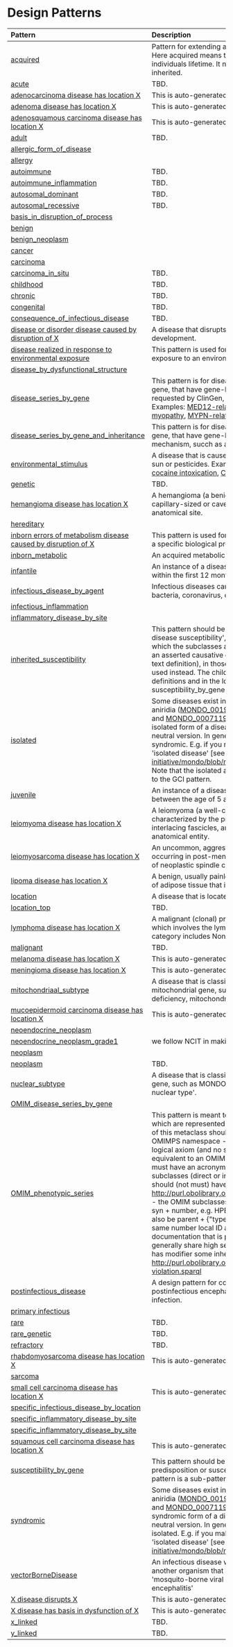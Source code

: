 # Design Patterns 


| Pattern | Description | 
|:---|:---|
| [acquired](acquired/) | Pattern for extending a etiology-generic disease class to an acquired form.  Here acquired means that basis for the disease is acquired during the individuals lifetime. It need not exclude genetic etiology, but it excludes inherited. |  
| [acute](acute/) | TBD. |  
| [adenocarcinoma disease has location X](adenocarcinoma/) | This is auto-generated. Add your description here |  
| [adenoma disease has location X](adenoma/) | This is auto-generated. Add your description here |  
| [adenosquamous carcinoma disease has location X](adenosquamous_carcinoma/) | This is auto-generated. Add your description here |  
| [adult](adult/) | TBD. |  
| [allergic_form_of_disease](allergic_form_of_disease/) |  |  
| [allergy](allergy/) |  |  
| [autoimmune](autoimmune/) | TBD. |  
| [autoimmune_inflammation](autoimmune_inflammation/) | TBD. |  
| [autosomal_dominant](autosomal_dominant/) | TBD. |  
| [autosomal_recessive](autosomal_recessive/) | TBD. |  
| [basis_in_disruption_of_process](basis_in_disruption_of_process/) |  |  
| [benign](benign/) |  |  
| [benign_neoplasm](benign_neoplasm/) |  |  
| [cancer](cancer/) |  |  
| [carcinoma](carcinoma/) |  |  
| [carcinoma_in_situ](carcinoma_in_situ/) | TBD. |  
| [childhood](childhood/) | TBD. |  
| [chronic](chronic/) | TBD. |  
| [congenital](congenital/) | TBD. |  
| [consequence_of_infectious_disease](consequence_of_infectious_disease/) | TBD. |  
| [disease or disorder disease caused by disruption of X](disrupts_process/) | A disease that disrupts a process, like immune system function, or early development. |  
| [disease realized in response to environmental exposure](realized_in_response_to_environmental_exposure/) | This pattern is used for a disease, where the cause of the disease is an exposure to an environmental stimulus (using ECTO exposure terms). |  
| [disease_by_dysfunctional_structure](disease_by_dysfunctional_structure/) |  |  
| [disease_series_by_gene](disease_series_by_gene/) | This pattern is for diseases that are caused by a single mutation in a single gene, that have gene-based names, such as new disease terms that are requested by ClinGen, like MED12-related intellectual disability syndrome.  Examples: [MED12-related intellectual disability syndrome](http://purl.obolibrary.org/obo/MONDO_0100000), [TTN-related myopathy](http://purl.obolibrary.org/obo/MONDO_0100175), [MYPN-related myopathy](http://purl.obolibrary.org/obo/MONDO_0015023) |  
| [disease_series_by_gene_and_inheritance](disease_series_by_gene_and_inheritance/) | This pattern is for diseases that are caused by a single mutation in a single gene, that have gene-based names, and are inherited by a specific mechanism, succh as autosomal dominant and autosomal recessive.  |  
| [environmental_stimulus](environmental_stimulus/) | A disease that is caused by exposure to an environmental stimulus, like the sun or pesticides.  Examples: [carbon monoxide-induced parkinsonism](http://purl.obolibrary.org/obo/MONDO_0017639), [cocaine intoxication](http://purl.obolibrary.org/obo/MONDO_0019544), [Colorado tick fever](http://purl.obolibrary.org/obo/MONDO_0005708) |  
| [genetic](genetic/) | TBD. |  
| [hemangioma disease has location X](hemangioma/) | A hemangioma (a benign vascular lesion characterized by the formation of capillary-sized or cavernous vascular channels) that is located in a specific anatomical site. |  
| [hereditary](hereditary/) |  |  
| [inborn errors of metabolism disease caused by disruption of X](inborn_metabolic_disrupts/) | This pattern is used for inborn errors of metabolism that cause disruption of a specific biological process, such as enzyme activity or ion transport.  |  
| [inborn_metabolic](inborn_metabolic/) | An acquired metabolic disease that causes disruption of a process. |  
| [infantile](infantile/) | An instance of a disease that has an onset of signs or symptoms of disease within the first 12 months of life (infantile onset). |  
| [infectious_disease_by_agent](infectious_disease_by_agent/) | Infectious diseases can be classified by the infectioos agent, such as bacteria, coronavirus, etc, that causes the disease. |  
| [infectious_inflammation](infectious_inflammation/) |  |  
| [inflammatory_disease_by_site](inflammatory_disease_by_site/) |  |  
| [inherited_susceptibility](inherited_susceptibility/) | This pattern should be used for children of MONDO_0020573'inherited disease susceptibility', including OMIM phenotypic series (OMIMPS) for which the subclasses are susceptibilities. Note, this pattern should not have an asserted causative gene as logical axiom (and no single causative gene in text definition), in those cases, the susceptibility_by_gene pattern should be used instead. The children should have asserted causative genes in the text definitions and in the logical axioms. This pattern is a superclass of the susceptibility_by_gene pattern. |  
| [isolated](isolated/) | Some diseases exist in both isolated and syndromic forms. For example, aniridia ([MONDO_0019172 aniridia](http://purl.obolibrary.org/obo/MONDO_0019172), [MONDO_0020148'syndromic aniridia'](http://purl.obolibrary.org/obo/MONDO_0020148) and [MONDO_0007119 'isolated aniridia'](http://purl.obolibrary.org/obo/MONDO_0007119). Use this pattern to define the isolated form of a disease when a term exists for the isolated/syndromic-neutral version. In general, this pattern should be used in parallel with syndromic. E.g. if you make a term 'syndromic disease, you should also have 'isolated disease' [see pattern here(https://github.com/monarch-initiative/mondo/blob/master/src/patterns/dosdp-patterns/syndromic.yaml).  Note that the isolated and syndromic forms will be inferred to be disjoint due to the GCI pattern. |  
| [juvenile](juvenile/) | An instance of a disease that has an onset of signs or symptoms of disease between the age of 5 and 15 years (juvenile onset). |  
| [leiomyoma disease has location X](leiomyoma/) | A leiomyoma (a well-circumscribed benign smooth muscle neoplasm characterized by the presence of spindle cells with cigar-shaped nuclei, interlacing fascicles, and a whorled pattern) that is located in a specific anatomical entity. |  
| [leiomyosarcoma disease has location X](leiomyosarcoma/) | An uncommon, aggressive malignant smooth muscle neoplasm, usually occurring in post-menopausal women that is characterized by a proliferation of neoplastic spindle cells that is located in a specific anatomical location. |  
| [lipoma disease has location X](lipoma/) | A benign, usually painless, well-circumscribed lipomatous tumor composed of adipose tissue that is located in a specific anatomical location. |  
| [location](location/) | A disease that is located in a specific anatomical site. |  
| [location_top](location_top/) | TBD. |  
| [lymphoma disease has location X](lymphoma/) | A malignant (clonal) proliferation of B- lymphocytes or T- lymphocytes which involves the lymph nodes, bone marrow and/or extranodal sites. This category includes Non-Hodgkin lymphomas and Hodgkin lymphomas. |  
| [malignant](malignant/) | TBD. |  
| [melanoma disease has location X](melanoma/) | This is auto-generated. Add your description here |  
| [meningioma disease has location X](meningioma/) | This is auto-generated. Add your description here |  
| [mitochondriaal_subtype](mitochondrial_subtype/) | A disease that is classified as a mitochondrial subtype, due to a defect in a mitochondrial gene, such as MONDO:0100134 'mitochondrial complex I deficiency, mitochondrial type'. |  
| [mucoepidermoid carcinoma disease has location X](mucoepidermoid_carcinoma/) | This is auto-generated. Add your description here |  
| [neoendocrine_neoplasm](neuroendocrine_neoplasm/) |  |  
| [neoendocrine_neoplasm_grade1](neuroendocrine_neoplasm_grade1/) | we follow NCIT in making carcinoid a syn for G1 NET |  
| [neoplasm](neoplasm/) |  |  
| [neoplasm](neoplasm_by_origin/) | TBD. |  
| [nuclear_subtype](nuclear_subtype/) | A disease that is classified as a nuclear subtype, due to a defect in a nuclear gene, such as MONDO:0009640 'mitochondrial complex I deficiency, nuclear type'. |  
| [OMIM_disease_series_by_gene](OMIM_disease_series_by_gene/) |  |  
| [OMIM_phenotypic_series](OMIM_phenotypic_series/) | This pattern is meant to be used for OMIM phenotypic series (OMIMPS), which are represented as grouping classes in Mondo. Note:  - every instance of this metaclass should be equivalent to (via annotated xref) to something in OMIMPS namespace - it will never have an asserted causative gene as logical axiom (and no single causative gene in text def) - it must never be equivalent to an OMIM:nnnnnn (often redundant with the above rule) - it must have an acronym synonym, e.g. HPE - it must have two or more subclasses (direct or indirect) that are equivalent to OMIMs - the subclasses should (not must) have a logical def that uses the PS as a genus (see http://purl.obolibrary.org/obo/mondo/patterns/disease_series_by_gene.yaml) - the OMIM subclasses must have acronym synonyms that are the parent syn + number, e.g. HPE1, HPE2 - the primary label for the children should also be parent + {"type"} + number - the first member will usually have the same number local ID as the PS - the first member in OMIM usually has documentation that is pertinent to the parent PS - the members may(?) generally share high semantic similarity - All OMIMPS disease should have a has modifier some inherited restricted, see http://purl.obolibrary.org/obo/mondo/sparql/omimps-should-be-inherited-violation.sparql |  
| [postinfectious_disease](postinfectious_disease/) | A design pattern for conditions such as post-herpetic neuralgia or postinfectious encephalitis, where the disease is secondary to the initial infection. |  
| [primary infectious](primary_infectious/) |  |  
| [rare](rare/) | TBD. |  
| [rare_genetic](rare_genetic/) | TBD. |  
| [refractory](refractory/) | TBD. |  
| [rhabdomyosarcoma disease has location X](rhabdomyosarcoma/) | This is auto-generated. Add your description here |  
| [sarcoma](sarcoma/) |  |  
| [small cell carcinoma disease has location X](small_cell_carcinoma/) | This is auto-generated. Add your description here |  
| [specific_infectious_disease_by_location](specific_infectious_disease_by_location/) |  |  
| [specific_inflammatory_disease_by_site](specific_inflammatory_disease_by_site/) |  |  
| [specific_inflammatory_disease_by_site](specific_infectious_disease_by_agent/) |  |  
| [squamous cell carcinoma disease has location X](squamous_cell_carcinoma/) | This is auto-generated. Add your description here |  
| [susceptibility_by_gene](susceptibility_by_gene/) | This pattern should be used for terms in which a gene dysfunction causes a predisposition or susceptibility towards developing a specific disease. This pattern is a sub-pattern of [inherited_susceptibility.yaml](https://github.com/monarch-initiative/mondo/blob/master/src/patterns/dosdp-patterns/inherited_susceptibility.yaml) |  
| [syndromic](syndromic/) | Some diseases exist in both isolated and syndromic forms. For example, aniridia ([MONDO_0019172 aniridia](http://purl.obolibrary.org/obo/MONDO_0019172), [MONDO_0020148'syndromic aniridia'](http://purl.obolibrary.org/obo/MONDO_0020148) and [MONDO_0007119 'isolated aniridia'](http://purl.obolibrary.org/obo/MONDO_0007119). Use this pattern to define the syndromic form of a disease when a term exists for the isolated/syndromic-neutral version. In general, this pattern should be used in parallel with isolated. E.g. if you make a term 'syndromic disease, you should also have 'isolated disease' [see pattern here(https://github.com/monarch-initiative/mondo/blob/master/src/patterns/dosdp-patterns/isolated.yaml).  |  
| [vectorBorneDisease](vectorBorneDisease/) | An infectious disease where a pathogen is carried and transmitted by another organism that acts as disease vector. Examples: MONDO_0020601 'mosquito-borne viral encephalitis', MONDO_0017572 'tick-borne encephalitis' |  
| [X disease disrupts X](specific_disease_by_disrupted_process/) | This is auto-generated. Add your description here |  
| [X disease has basis in dysfunction of X](specific_disease_by_dysfunctional_structure/) | This is auto-generated. Add your description here |  
| [x_linked](x_linked/) | TBD. |  
| [y_linked](y_linked/) | TBD. |  
